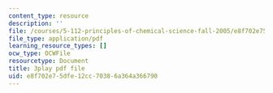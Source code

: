```yaml
---
content_type: resource
description: ''
file: /courses/5-112-principles-of-chemical-science-fall-2005/e8f702e75dfe12cc70386a364a366790_yi6a_COcfxw.pdf
file_type: application/pdf
learning_resource_types: []
ocw_type: OCWFile
resourcetype: Document
title: 3play pdf file
uid: e8f702e7-5dfe-12cc-7038-6a364a366790
---
```

